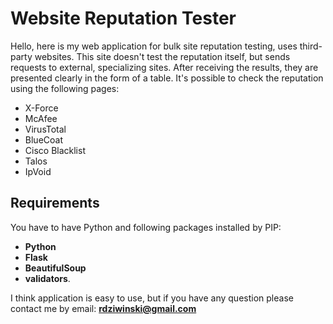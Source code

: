 # Website Reputation Tester
Hello, here is my web application for bulk site reputation testing, uses third-party websites. This site doesn't test the reputation itself, but sends requests to external, specializing sites. After receiving the results, they are presented clearly in the form of a table. It's possible to check the reputation using the following pages:
 - X-Force
 - McAfee
 - VirusTotal
 - BlueCoat
 - Cisco Blacklist
 - Talos
 - IpVoid

## Requirements
You have to have Python and following packages installed by PIP:
 - **Python**
 - **Flask**
 - **BeautifulSoup**
 - **validators**.

I think application is easy to use, but if you have any question please contact me by email: **rdziwinski@gmail.com**
